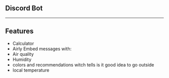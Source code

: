 ## Discord Bot
----------------
## Features 

* Calculator 
* Airly Embed messages with:
* Air quality
* Humidity
* colors and recommendations witch tells is it good idea to go outside
* local temperature
 
